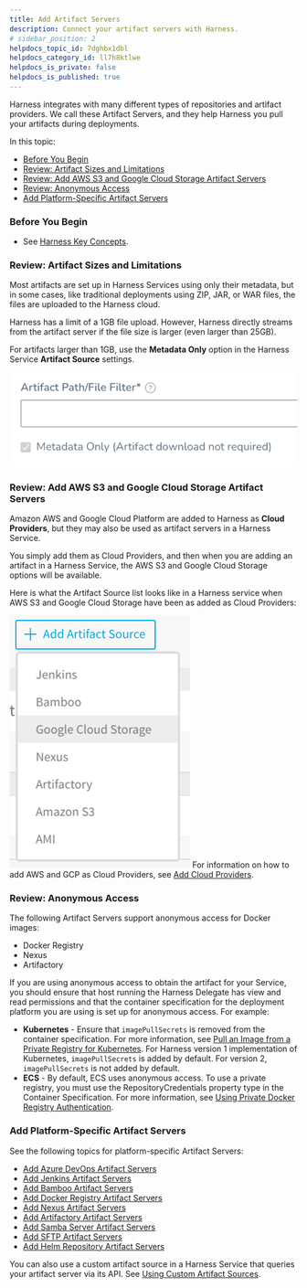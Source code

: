 ```yaml
---
title: Add Artifact Servers
description: Connect your artifact servers with Harness.
# sidebar_position: 2
helpdocs_topic_id: 7dghbx1dbl
helpdocs_category_id: ll7h8ktlwe
helpdocs_is_private: false
helpdocs_is_published: true
---
```


Harness integrates with many different types of repositories and artifact providers. We call these Artifact Servers, and they help Harness you pull your artifacts during deployments.

In this topic:

* [Before You Begin](#before_you_begin)
* [Review: Artifact Sizes and Limitations](#review_artifact_sizes_and_limitations)
* [Review: Add AWS S3 and Google Cloud Storage Artifact Servers](#review_add_aws_s3_and_google_cloud_storage_artifact_servers)
* [Review: Anonymous Access](#review_anonymous_access)
* [Add Platform-Specific Artifact Servers](#add_platform_specific_artifact_servers)

### Before You Begin

* See [Harness Key Concepts](https://docs.harness.io/article/4o7oqwih6h-harness-key-concepts).

### Review: Artifact Sizes and Limitations

Most artifacts are set up in Harness Services using only their metadata, but in some cases, like traditional deployments using ZIP, JAR, or WAR files, the files are uploaded to the Harness cloud.

Harness has a limit of a 1GB file upload. However, Harness directly streams from the artifact server if the file size is larger (even larger than 25GB).

For artifacts larger than 1GB, use the **Metadata Only** option in the Harness Service **Artifact Source** settings.

![](./static/configuring-artifact-server-00.png)


### Review: Add AWS S3 and Google Cloud Storage Artifact Servers

Amazon AWS and Google Cloud Platform are added to Harness as **Cloud Providers**, but they may also be used as artifact servers in a Harness Service.

You simply add them as Cloud Providers, and then when you are adding an artifact in a Harness Service, the AWS S3 and Google Cloud Storage options will be available.

Here is what the Artifact Source list looks like in a Harness service when AWS S3 and Google Cloud Storage have been as added as Cloud Providers:

![](./static/configuring-artifact-server-01.png)
For information on how to add AWS and GCP as Cloud Providers, see [Add Cloud Providers](cloud-providers.md).

### Review: Anonymous Access

The following Artifact Servers support anonymous access for Docker images:

* Docker Registry
* Nexus
* Artifactory

If you are using anonymous access to obtain the artifact for your Service, you should ensure that host running the Harness Delegate has view and read permissions and that the container specification for the deployment platform you are using is set up for anonymous access. For example:

* **Kubernetes** - Ensure that `imagePullSecrets` is removed from the container specification. For more information, see [Pull an Image from a Private Registry for Kubernetes](../../../continuous-delivery/kubernetes-deployments/pull-an-image-from-a-private-registry-for-kubernetes.md). For Harness version 1 implementation of Kubernetes, `imagePullSecrets` is added by default. For version 2, `imagePullSecrets` is not added by default.
* **ECS** - By default, ECS uses anonymous access. To use a private registry, you must use the RepositoryCredentials property type in the Container Specification. For more information, see [Using Private Docker Registry Authentication](../../../continuous-delivery/aws-deployments/ecs-deployment/ecs-services.md#using-private-docker-registry-authentication).

### Add Platform-Specific Artifact Servers

See the following topics for platform-specific Artifact Servers:

* [Add Azure DevOps Artifact Servers](add-azure-dev-ops-artifact-servers.md)
* [Add Jenkins Artifact Servers](add-jenkins-artifact-servers.md)
* [Add Bamboo Artifact Servers](add-bamboo-artifact-servers.md)
* [Add Docker Registry Artifact Servers](add-docker-registry-artifact-servers.md)
* [Add Nexus Artifact Servers](add-nexus-artifact-servers.md)
* [Add Artifactory Artifact Servers](add-artifactory-servers.md)
* [Add Samba Server Artifact Servers](add-smb-artifact-servers.md)
* [Add SFTP Artifact Servers](add-sftp-artifact-servers.md)
* [Add Helm Repository Artifact Servers](add-helm-repository-servers.md)

You can also use a custom artifact source in a Harness Service that queries your artifact server via its API. See [Using Custom Artifact Sources](../../../continuous-delivery/model-cd-pipeline/setup-services/custom-artifact-source.md).

